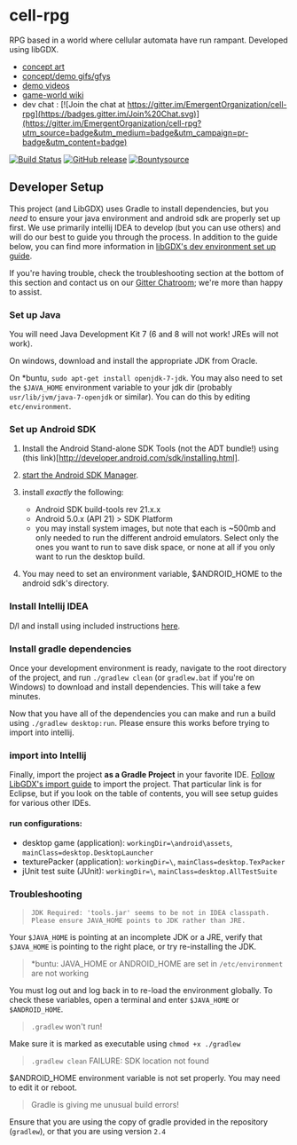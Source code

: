 # cell-rpg

RPG based in a world where cellular automata have run rampant. 
Developed using libGDX.

* [concept art](http://imgur.com/a/5sx9C)
* [concept/demo gifs/gfys](http://www.gfycat.com/7yl4r/planiverse_bridge)
* [demo videos](https://www.youtube.com/playlist?list=PL-nLMUFdPaNRnWnwuSzN5RnzLE7Iey3cB)
* [game-world wiki](http://planiverse-bridge.wikia.com/wiki/Planiverse_bridge_Wikia)
* dev chat : [![Join the chat at https://gitter.im/EmergentOrganization/cell-rpg](https://badges.gitter.im/Join%20Chat.svg)](https://gitter.im/EmergentOrganization/cell-rpg?utm_source=badge&utm_medium=badge&utm_campaign=pr-badge&utm_content=badge)
 
[![Build Status](https://api.travis-ci.org/EmergentOrganization/cell-rpg.svg)](https://travis-ci.org/EmergentOrganization/cell-rpg) 
[![GitHub release](https://img.shields.io/github/release/EmergentOrganization/cell-rpg.svg)](https://github.com/EmergentOrganization/cell-rpg/releases)
[![Bountysource](https://img.shields.io/bountysource/team/emergent-organization/activity.svg)](https://www.bountysource.com/teams/emergent-organization)

## Developer Setup
This project (and LibGDX) uses Gradle to install dependencies, but you _need_ to ensure your java environment and android sdk are properly set up first. We use primarily intellij IDEA to develop (but you can use others) and will do our best to guide you through the process. In addition to the guide below, you can find more information in [libGDX's dev environment set up guide](https://github.com/libgdx/libgdx/wiki/Setting-up-your-Development-Environment-%28Eclipse%2C-Intellij-IDEA%2C-NetBeans%29).

If you're having trouble, check the troubleshooting section at the bottom of this section and contact us on our [Gitter Chatroom](https://gitter.im/EmergentOrganization/cell-rpg); we're more than happy to assist.

### Set up Java
You will need Java Development Kit 7 (6 and 8 will not work! JREs will not work). 

On windows, download and install the appropriate JDK from Oracle.

On *buntu, `sudo apt-get install openjdk-7-jdk`. You may also need to set the `$JAVA_HOME` environment variable to your jdk dir (probably `usr/lib/jvm/java-7-openjdk` or similar). You can do this by editing `etc/environment`.

### Set up Android SDK

1. Install the Android Stand-alone SDK Tools (not the ADT bundle!) using (this link)[http://developer.android.com/sdk/installing.html].
2. [start the Android SDK Manager](http://developer.android.com/tools/help/sdk-manager.html).
3. install _exactly_ the following:

    * Android SDK build-tools rev 21.x.x
    * Android 5.0.x (API 21) > SDK Platform
    * you may install system images, but note that each is ~500mb and only needed to run the different android emulators. Select only the ones you want to run to save disk space, or none at all if you only want to run the desktop build.

4. You may need to set an environment variable, $ANDROID_HOME to the android sdk's directory.

### Install Intellij IDEA
D/l and install using included instructions [here](https://www.jetbrains.com/idea/download/).

### Install gradle dependencies
Once your development environment is ready, navigate to the root directory of the project, and run `./gradlew clean` (or `gradlew.bat` if you're on Windows) to download and install dependencies. This will take a few minutes.

Now that you have all of the dependencies you can make and run a build using `./gradlew desktop:run`. Please ensure this works before trying to import into intellij.

### import into Intellij
Finally, import the project **as a Gradle Project** in your favorite IDE. [Follow LibGDX's import guide](https://github.com/libgdx/libgdx/wiki/Gradle-and-Eclipse) to import the project. That particular link is for Eclipse, but if you look on the table of contents, you will see setup guides for various other IDEs.

#### run configurations:

* desktop game (application): `workingDir=\android\assets`, `mainClass=desktop.DesktopLauncher`
* texturePacker (application): `workingDir=\`, `mainClass=desktop.TexPacker`
* jUnit test suite (JUnit): `workingDir=\`, `mainClass=desktop.AllTestSuite`

### Troubleshooting
> `JDK Required: 'tools.jar' seems to be not in IDEA classpath. Please ensure JAVA_HOME points to JDK rather than JRE.`

Your `$JAVA_HOME` is pointing at an incomplete JDK or a JRE, verify that `$JAVA_HOME` is pointing to the right place, or try re-installing the JDK.

> *buntu: JAVA_HOME or ANDROID_HOME are set in `/etc/environment` are not working

You must log out and log back in to re-load the environment globally. To check these variables, open a terminal and enter `$JAVA_HOME` or `$ANDROID_HOME`.

> `.gradlew` won't run! 

Make sure it is marked as executable using `chmod +x ./gradlew`

> `.gradlew clean` FAILURE: SDK location not found

$ANDROID_HOME environment variable is not set properly. You may need to edit it or reboot.

> Gradle is giving me unusual build errors!

Ensure that you are using the copy of gradle provided in the repository (`gradlew`), or that you are using version `2.4`
